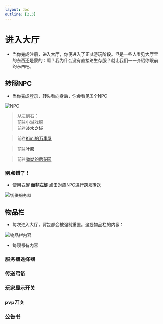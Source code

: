 ```yaml
---
layout: doc
outline: [2,3]
---
```


# 进入大厅

- 当你完成注册，进入大厅，你便进入了正式游玩阶段。但是一些人看见大厅里的东西还是蒙的：啊？我为什么没有直接进生存服？就让我们一一介绍你眼前的东西吧。

## 转服NPC

- 当你完成登录，转头看向身后，你会看见五个NPC

![NPC](/res/img/guide/npc.gif)

> 从左到右：<br>
> 前往小游戏服<br>
> 前往[淡水之域](/docs/water)

> 前往[Kimi的万事屋](/docs/kimi)

> 前往[叶服](/docs/ye)

> 前往[呦呦的后花园](/docs/yoyo)

### 别点错了！

- 使用*右键* **而非左键** 点击对应NPC进行跨服传送

![切换服务器](/res/img/guide/switchservernpc.gif)

## 物品栏

- 每次进入大厅，背包都会被强制重置。这是物品栏的内容：

![物品栏内容](/res/img/guide/invtab.png)

- 每项都有内容

### 服务器选择器

### 传送弓箭

### 玩家显示开关

### pvp开关

### 公告书

